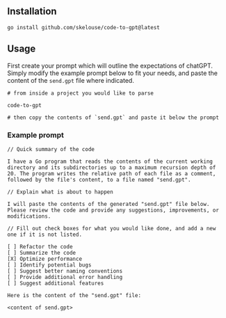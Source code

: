 ## Installation

```shell
go install github.com/skelouse/code-to-gpt@latest
```

## Usage

First create your prompt which will outline the expectations of chatGPT.  Simply modify the example prompt below to fit your needs, and paste the content of the `send.gpt` file where indicated.


```shell
# from inside a project you would like to parse

code-to-gpt

# then copy the contents of `send.gpt` and paste it below the prompt
```

### Example prompt

```
// Quick summary of the code

I have a Go program that reads the contents of the current working directory and its subdirectories up to a maximum recursion depth of 20. The program writes the relative path of each file as a comment, followed by the file's content, to a file named "send.gpt".

// Explain what is about to happen

I will paste the contents of the generated "send.gpt" file below. Please review the code and provide any suggestions, improvements, or modifications.

// Fill out check boxes for what you would like done, and add a new one if it is not listed.

[ ] Refactor the code
[ ] Summarize the code
[X] Optimize performance
[ ] Identify potential bugs
[ ] Suggest better naming conventions
[ ] Provide additional error handling
[ ] Suggest additional features

Here is the content of the "send.gpt" file:

<content of send.gpt>
```





